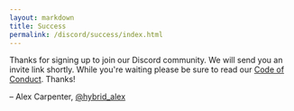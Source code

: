 ```yaml
---
layout: markdown
title: Success
permalink: /discord/success/index.html
---
```

Thanks for signing up to join our Discord community. We will send you an invite link shortly. While you're waiting please be sure to read our [Code of Conduct](/code-of-conduct). Thanks!

– Alex Carpenter, [@hybrid_alex](https://twitter.com/hybrid_alex)
